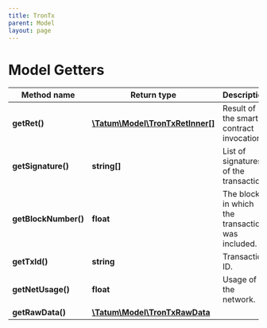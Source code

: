 ```yaml
---
title: TronTx
parent: Model
layout: page
---
```


# Model Getters

Method name | Return type | Description | Notes
------------ | ------------- | ------------- | -------------
**getRet()** | [**\Tatum\Model\TronTxRetInner[]**](../TronTxRetInner) | Result of the smart contract invocation. |
**getSignature()** | **string[]** | List of signatures of the transaction. |
**getBlockNumber()** | **float** | The block in which the transaction was included. |
**getTxId()** | **string** | Transaction ID. |
**getNetUsage()** | **float** | Usage of the network. | [optional]
**getRawData()** | [**\Tatum\Model\TronTxRawData**](../TronTxRawData) |  |

